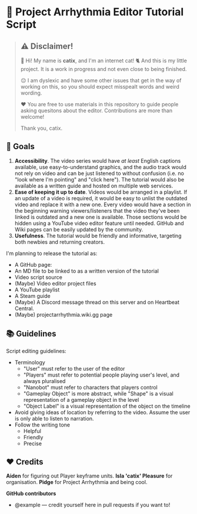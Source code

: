 # 🚧 Project Arrhythmia Editor Tutorial Script

> ## ⚠ Disclaimer!
> 👋 Hi! My name is **catix**, and I'm an internet cat! 🐈 And this is my little project. It is a work in progress and not even close to being finished.
> 
> 😔 I am dyslexic and have some other issues that get in the way of working on this, so you should expect misspealt words and weird wording.
> 
> ❤ You are free to use materials in this repository to guide people asking quesitons about the editor. Contributions are more than welcome!
> 
> Thank you,
> catix.

## 🏁 Goals
1. **Accessibility**. The video series would have *at least* English captions available, use easy-to-understand graphics, and the audio track would not rely on video and can be just listened to without confusion (i.e. no "look where I'm pointing" and "click here"). The tutorial would also be available as a written guide and hosted on multiple web services.
2. **Ease of keeping it up to date**. Videos would be arranged in a playlist. If an update of a video is required, it would be easy to unlist the outdated video and replace it with a new one. Every video would have a section in the beginning warning viewers/listeners that the video they've been linked is outdated and a new one is available. Those sections would be hidden using a YouTube video editor feature until needed. GitHub and Wiki pages can be easily updated by the community.
3. **Usefulness**. The tutorial would be friendly and informative, targeting both newbies and returning creators.

I'm planning to release the tutorial as:
* A GitHub page:
 * An MD file to be linked to as a written version of the tutorial
 * Video script source
 * (Maybe) Video editor project files
* A YouTube playlist
* A Steam guide
* (Maybe) A Discord message thread on this server and on Heartbeat Central.
* (Maybe) projectarrhythmia.wiki.gg page

## 📚 Guidelines
Script editing guidelines:
- Terminology
	- "User" must refer to the user of the editor
	- "Players" must refer to potential people playing user's level, and always pluralised
	- "Nanobot" must refer to characters that players control
	- "Gameplay Object" is more abstract, while "Shape" is a visual representation of a gameplay object in the level
	- "Object Label" is a visual representation of the object on the timeline
- Avoid giving ideas of location by referring to the video. Assume the user is only able to listen to narration.
- Follow the writing tone
	- Helpful
	- Friendly
	- Precise

## ❤ Credits
**Aiden** for figuring out Player keyframe units.
**Isla 'catix' Pleasure** for organisation.
**Pidge** for Project Arrhythmia and being cool.

**GitHub contributors**
* @example — credit yourself here in pull requests if you want to!
